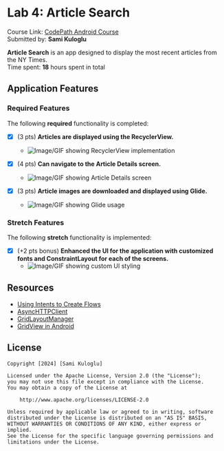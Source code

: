# Lab 4: Article Search  
Course Link: [CodePath Android Course](https://courses.codepath.org/courses/and102/unit/4#!labs)  
Submitted by: **Sami Kuloglu**

**Article Search** is an app designed to display the most recent articles from the NY Times.  
Time spent: **18** hours spent in total  

## Application Features  

### Required Features  
The following **required** functionality is completed:  

- [x] (3 pts) **Articles are displayed using the RecyclerView.**  
  - ![Image/GIF showing RecyclerView implementation](http://i.imgur.com/link/to/your/gif/file.gif)  

- [x] (4 pts) **Can navigate to the Article Details screen.**  
  - ![Image/GIF showing Article Details screen](http://i.imgur.com/link/to/your/gif/file.gif)  

- [x] (3 pts) **Article images are downloaded and displayed using Glide.**  
  - ![Image/GIF showing Glide usage](http://i.imgur.com/link/to/your/gif/file.gif)  

### Stretch Features  
The following **stretch** functionality is implemented:  

- [x] (+2 pts bonus) **Enhanced the UI for the application with customized fonts and ConstraintLayout for each of the screens.**  
  - ![Image/GIF showing custom UI styling](http://i.imgur.com/link/to/your/gif/file.gif)  


## Resources  

- [Using Intents to Create Flows](https://guides.codepath.org/android/Using-Intents-to-Create-Flows)  
- [AsyncHTTPClient](https://guides.codepath.org/android/Using-CodePath-Async-Http-Client)  
- [GridLayoutManager](https://developer.android.com/reference/kotlin/androidx/recyclerview/widget/GridLayoutManager)  
- [GridView in Android](https://www.geeksforgeeks.org/gridview-in-android-with-example/)  

## License  
    Copyright [2024] [Sami Kuloglu]

    Licensed under the Apache License, Version 2.0 (the "License");
    you may not use this file except in compliance with the License.
    You may obtain a copy of the License at

        http://www.apache.org/licenses/LICENSE-2.0

    Unless required by applicable law or agreed to in writing, software
    distributed under the License is distributed on an "AS IS" BASIS,
    WITHOUT WARRANTIES OR CONDITIONS OF ANY KIND, either express or implied.
    See the License for the specific language governing permissions and
    limitations under the License.
